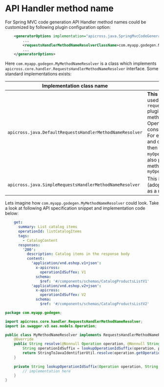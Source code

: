 # API Handler method name

For Spring MVC code generation API Handler method names could be customized by following
plugin configuration option:

```xml
    <generatorOptions implementation="apicross.java.SpringMvcCodeGeneratorOptions">
        ...
        <requestsHandlerMethodNameResolverClassName>com.myapp.godegen.MyMethodNameResolver</requestsHandlerMethodNameResolverClassName>
        ...
    </generatorOptions>
```

Here `com.myapp.godegen.MyMethodNameResolver` is a class which implements `apicross.core.handler.RequestsHandlerMethodNameResolver` interface.
Some standard implementations exists:

| Implementation class name | Description |
| ---- | ---- |
| `apicross.java.DefaultRequestsHandlerMethodNameResolver` | **This is default implementation**, which is used in case when no `requestsHandlerMethodNameResolverClassName` plugin configuration option defined. It makes method name on base of `operationId` (from Open API specification) and media-type consumed and produced by API operation. <br/> For example, if `operationId` is `myOperation` and operation consumes `application/json` then method name will be `myOperationConsumesJson`. When operation also produces `image/png` content then method name will be `myOperationConsumesJsonProducesImagePng`|
| `apicross.java.SimpleRequestsHandlerMethodNameResolver` | This implementation just uses `operationId` (adopted to Java identifiers legal characters) as a method name |

Lets imagine how `com.myapp.godegen.MyMethodNameResolver` could look. 
Take a look at following API specification snippet and implementation code below:
```yaml
    get:
      summary: List catalog items
      operationId: listCatalogItems
      tags:
        - CatalogContent
      responses:
        '200':
          description: Catalog items in the response body
          content:
            'application/vnd.eshop.v1+json':
              x-apicross: 
                operationIdSuffex: V1
              schema:
                $ref: '#/components/schemas/CatalogProductsListV1'
            'application/vnd.eshop.v2+json':
              x-apicross:
                operationIdSuffex: V2
              schema:
                $ref: '#/components/schemas/CatalogProductsListV2'
```

```java
package com.myapp.godegen;

import apicross.core.handler.RequestsHandlerMethodNameResolver;
import io.swagger.v3.oas.models.Operation;

public class MyMethodNameResolver implements RequestsHandlerMethodNameResolver {
    @Override
    public String resolve(@Nonnull Operation operation, @Nonnull String uriPath, String consumesMediaType, String producesMediaType) {
        String operationIdSuffix = lookupOperationIdSuffix(operation, producesMediaType);
        return StringToJavaIdentifierUtil.resolve(operation.getOperationId() + operationIdSuffix);
    }
    
    private String lookupOperationIdSuffix(Operation operation, String producesMediaType) {
        // implementation here
    }
}
```
